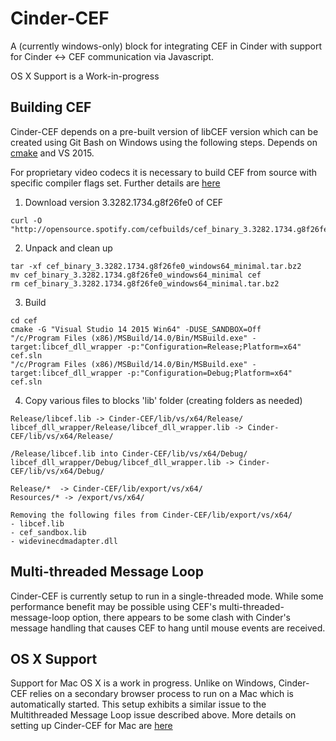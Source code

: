 # Cinder-CEF

A (currently windows-only) block for integrating CEF in Cinder with support for Cinder <-> CEF communication via Javascript.

OS X Support is a Work-in-progress

## Building CEF

Cinder-CEF depends on a pre-built version of libCEF version which can be created using Git Bash on Windows using the following steps.
Depends on [cmake](https://cmake.org/download/) and VS 2015.

For proprietary video codecs it is necessary to build CEF from source with specific compiler flags set. Further details are [here](proprietary_codec_support.md)

1. Download version 3.3282.1734.g8f26fe0 of CEF

```
curl -O "http://opensource.spotify.com/cefbuilds/cef_binary_3.3282.1734.g8f26fe0_windows64_minimal.tar.bz2"
```

2. Unpack and clean up

```
tar -xf cef_binary_3.3282.1734.g8f26fe0_windows64_minimal.tar.bz2
mv cef_binary_3.3282.1734.g8f26fe0_windows64_minimal cef
rm cef_binary_3.3282.1734.g8f26fe0_windows64_minimal.tar.bz2
```

3. Build

```
cd cef
cmake -G "Visual Studio 14 2015 Win64" -DUSE_SANDBOX=Off
"/c/Program Files (x86)/MSBuild/14.0/Bin/MSBuild.exe" -target:libcef_dll_wrapper -p:"Configuration=Release;Platform=x64" cef.sln
"/c/Program Files (x86)/MSBuild/14.0/Bin/MSBuild.exe" -target:libcef_dll_wrapper -p:"Configuration=Debug;Platform=x64" cef.sln
```

4. Copy various files to blocks 'lib' folder (creating folders as needed)
```
Release/libcef.lib -> Cinder-CEF/lib/vs/x64/Release/
libcef_dll_wrapper/Release/libcef_dll_wrapper.lib -> Cinder-CEF/lib/vs/x64/Release/

/Release/libcef.lib into Cinder-CEF/lib/vs/x64/Debug/
libcef_dll_wrapper/Debug/libcef_dll_wrapper.lib -> Cinder-CEF/lib/vs/x64/Debug/

Release/*  -> Cinder-CEF/lib/export/vs/x64/
Resources/* -> /export/vs/x64/

Removing the following files from Cinder-CEF/lib/export/vs/x64/    
- libcef.lib
- cef_sandbox.lib
- widevinecdmadapter.dll
```

## Multi-threaded Message Loop

Cinder-CEF is currently setup to run in a single-threaded mode. While some performance benefit may be possible using CEF's multi-threaded-message-loop option, there appears to be some clash with Cinder's message handling that causes CEF to hang until mouse events are received.

## OS X Support

Support for Mac OS X is a work in progress. Unlike on Windows, Cinder-CEF relies on a secondary browser process to run on a Mac which is automatically started. This setup exhibits a similar issue to the Multithreaded Message Loop issue described above. More details on setting up Cinder-CEF for Mac are [here](osx_notes.md)
